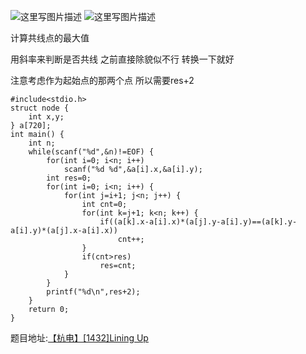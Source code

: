 ![这里写图片描述](http://img.blog.csdn.net/20160414103006945)
![这里写图片描述](http://img.blog.csdn.net/20160414103012570)

计算共线点的最大值

用斜率来判断是否共线
之前直接除貌似不行
转换一下就好

注意考虑作为起始点的那两个点
所以需要res+2


```
#include<stdio.h>
struct node {
	int x,y;
} a[720];
int main() {
	int n;
	while(scanf("%d",&n)!=EOF) {
		for(int i=0; i<n; i++)
			scanf("%d %d",&a[i].x,&a[i].y);
		int res=0;
		for(int i=0; i<n; i++) {
			for(int j=i+1; j<n; j++) {
				int cnt=0;
				for(int k=j+1; k<n; k++) {
					if((a[k].x-a[i].x)*(a[j].y-a[i].y)==(a[k].y-a[i].y)*(a[j].x-a[i].x))
						cnt++;
				}
				if(cnt>res)
					res=cnt;
			}
		}
		printf("%d\n",res+2);
	}
	return 0;
}

```

题目地址:[【杭电】[1432]Lining Up](http://acm.hdu.edu.cn/showproblem.php?pid=1432)
